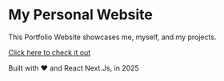 <h1>My Personal Website</h1>
<p>This Portfolio Website showcases me, myself, and my projects.</p>
<a href="https://resume-omega-pied.vercel.app">Click here to check it out</a>
<p>Built with ❤️ and React Next.Js, in 2025 </p>
